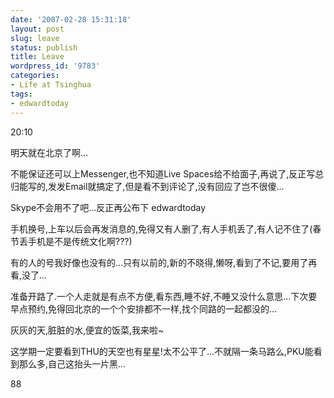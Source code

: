```yaml
---
date: '2007-02-28 15:31:18'
layout: post
slug: leave
status: publish
title: Leave
wordpress_id: '9783'
categories:
- Life at Tsinghua
tags:
- edwardtoday
---
```


20:10


明天就在北京了啊...


不能保证还可以上Messenger,也不知道Live Spaces给不给面子,再说了,反正写总归能写的,发发Email就搞定了,但是看不到评论了,没有回应了岂不很傻...


Skype不会用不了吧...反正再公布下 edwardtoday


手机换号,上车以后会再发消息的,免得又有人删了,有人手机丢了,有人记不住了(春节丢手机是不是传统文化啊???)


有的人的号我好像也没有的...只有以前的,新的不晓得,懒呀,看到了不记,要用了再看,没了...


准备开路了.一个人走就是有点不方便,看东西,睡不好,不睡又没什么意思...下次要早点预约,免得回北京的一个个安排都不一样,找个同路的一起都没的...


灰灰的天,脏脏的水,便宜的饭菜,我来啦~


这学期一定要看到THU的天空也有星星!太不公平了...不就隔一条马路么,PKU能看到那么多,自己这抬头一片黑...


88
